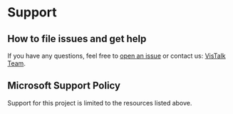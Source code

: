 # Support

## How to file issues and get help  

If you have any questions, feel free to [open an issue](https://github.com/microsoft/VisTalk/issues/new/choose) or contact us: [VisTalk Team](mailto:vistalk@microsoft.com).

## Microsoft Support Policy  
Support for this project is limited to the resources listed above.
